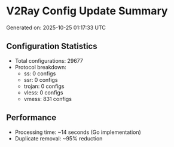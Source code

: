 # V2Ray Config Update Summary
Generated on: 2025-10-25 01:17:33 UTC

## Configuration Statistics
- Total configurations: 29677
- Protocol breakdown:
  - ss: 0 configs
  - ssr: 0 configs
  - trojan: 0 configs
  - vless: 0 configs
  - vmess: 831 configs

## Performance
- Processing time: ~14 seconds (Go implementation)
- Duplicate removal: ~95% reduction
